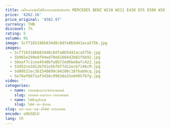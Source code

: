 ```yaml
---
title: เครื่องกําเนิดไฟฟ้ากระแสสลับสําหรับ MERCEDES BENZ W210 W211 E430 E55 E500 W163 ML W220 S430 S500 M113 A 0121541302   ก 0131540702   ก 0131540702
price: '4262.16'
price_original: '4582.97'
currency: THB
discount: 7%
rating: 5
volume: 91
image: Scf7183186b834d8c8dfa8b5d41aca575b.jpg
images:
  - Scf7183186b834d8c8dfa8b5d41aca575b.jpg
  - Sb965e299e8f94ed79e61604d2b82fbb92.jpg
  - S0aaf7c1cea4548bfa8b72ed6be8afc422.jpg
  - S3d52ce3d12b741e5bf6f7d12ecb7146cM.jpg
  - Sd00521ec3b1540899c84200c18f6ab9cq.jpg
  - Se78af6871af3456c9963da31e04957b7g.jpg
video: ''
categories:
  - name: รถยนต์และรถจักรยานยนต์
    slug: รถยนต-และรถจ-กรยานยนต
  - name: ไฟฟ้าอุปกรณ์
    slug: ไฟฟ-าอ-ปกรณ
slug: เคร-องก-าเน-ดไฟฟ-ากระแสสล
encode: oDk5QlU
lang: th
---
```

  